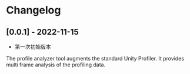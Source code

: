 # Changelog

## [0.0.1] - 2022-11-15

* 第一次初始版本

The profile analyzer tool augments the standard Unity Profiler. It provides multi frame analysis of the profiling data.
